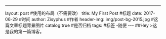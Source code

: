 ---
layout: post        #使用的布局（不需要改）
title:  My First Post       #标题
date:   2017-06-29          #时间
author: Zisyphus            #作者
header-img: img/post-bg-2015.jpg    #这篇文章标题背景图片
catalog:true          #是否归档
tags:             #标签
    -随便
    ---
    ##Hey
    >这是我的第一篇博客。
